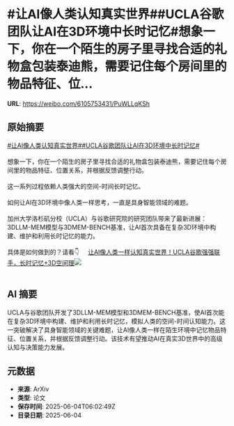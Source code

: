 # #让AI像人类认知真实世界##UCLA谷歌团队让AI在3D环境中长时记忆#想象一下，你在一个陌生的房子里寻找合适的礼物盒包装泰迪熊，需要记住每个房间里的物品特征、位...

**URL**: https://weibo.com/6105753431/PuWLLqKSh

## 原始摘要

<a href="https://m.weibo.cn/search?containerid=231522type%3D1%26t%3D10%26q%3D%23%E8%AE%A9AI%E5%83%8F%E4%BA%BA%E7%B1%BB%E8%AE%A4%E7%9F%A5%E7%9C%9F%E5%AE%9E%E4%B8%96%E7%95%8C%23&amp;extparam=%23%E8%AE%A9AI%E5%83%8F%E4%BA%BA%E7%B1%BB%E8%AE%A4%E7%9F%A5%E7%9C%9F%E5%AE%9E%E4%B8%96%E7%95%8C%23" data-hide=""><span class="surl-text">#让AI像人类认知真实世界#</span></a><a href="https://m.weibo.cn/search?containerid=231522type%3D1%26t%3D10%26q%3D%23UCLA%E8%B0%B7%E6%AD%8C%E5%9B%A2%E9%98%9F%E8%AE%A9AI%E5%9C%A83D%E7%8E%AF%E5%A2%83%E4%B8%AD%E9%95%BF%E6%97%B6%E8%AE%B0%E5%BF%86%23&amp;extparam=%23UCLA%E8%B0%B7%E6%AD%8C%E5%9B%A2%E9%98%9F%E8%AE%A9AI%E5%9C%A83D%E7%8E%AF%E5%A2%83%E4%B8%AD%E9%95%BF%E6%97%B6%E8%AE%B0%E5%BF%86%23" data-hide=""><span class="surl-text">#UCLA谷歌团队让AI在3D环境中长时记忆#</span></a><br><br>想象一下，你在一个陌生的房子里寻找合适的礼物盒包装泰迪熊，需要记住每个房间里的物品特征、位置关系，并根据反馈调整行动。<br><br>这一系列过程依赖人类强大的空间-时间长时记忆。<br><br>如何让AI在3D环境中像人类一样思考，一直是具身智能领域的难题。<br><br>加州大学洛杉矶分校（UCLA）与谷歌研究院的研究团队带来了最新进展：3DLLM-MEM模型与3DMEM-BENCH基准，让AI首次具备在复杂3D环境中构建、维护和利用长时记忆的能力。<br><br>具体是如何做到的？请看👇  <a href="https://weibo.com/ttarticle/p/show?id=2309405173757538336833" data-hide=""><span class="url-icon"><img style="width: 1rem;height: 1rem" src="https://h5.sinaimg.cn/upload/2015/09/25/3/timeline_card_small_article_default.png" referrerpolicy="no-referrer"></span><span class="surl-text">让AI像人类一样认知真实世界！UCLA谷歌强强联手，长时记忆+3D空间理</span></a><img style="" src="https://tvax2.sinaimg.cn/large/006Fd7o3gy1i232y5vh9xj30mk0cpn0g.jpg" referrerpolicy="no-referrer"><br><br>

## AI 摘要

UCLA与谷歌团队开发了3DLLM-MEM模型和3DMEM-BENCH基准，使AI首次能在复杂3D环境中构建、维护和利用长时记忆，模拟人类的空间-时间认知能力。这一突破解决了具身智能领域的关键难题，让AI像人类一样在陌生环境中记忆物品特征、位置关系，并根据反馈调整行动。该技术有望推动AI在真实3D世界中的高级认知与决策能力发展。

## 元数据

- **来源**: ArXiv
- **类型**: 论文
- **保存时间**: 2025-06-04T06:02:49Z
- **目录日期**: 2025-06-04
